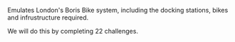 Emulates London's Boris Bike system, including the docking stations, bikes and infrustructure required.

We will do this by completing 22 challenges.

